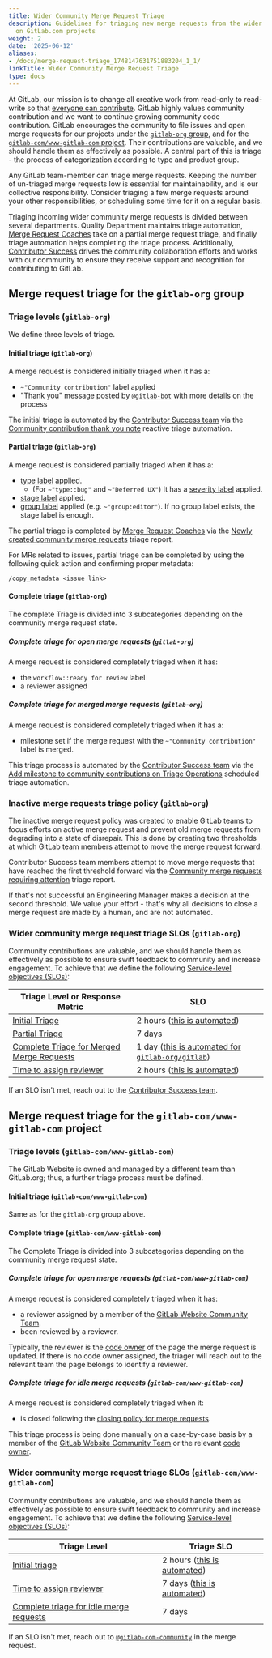 ```yaml
---
title: Wider Community Merge Request Triage
description: Guidelines for triaging new merge requests from the wider community opened
  on GitLab.com projects
weight: 2
date: '2025-06-12'
aliases:
- /docs/merge-request-triage_1748147631751883204_1_1/
linkTitle: Wider Community Merge Request Triage
type: docs
---
```


At GitLab, our mission is to change all creative work from read-only to read-write so that [everyone can contribute](/handbook/company/mission/#mission). GitLab highly values community contribution and we want to continue growing community code contribution. GitLab encourages the community to file issues and open merge requests for our projects under the [`gitlab-org` group](https://gitlab.com/gitlab-org), and for the [`gitlab-com/www-gitlab-com` project](https://gitlab.com/gitlab-com/www-gitlab-com). Their contributions are valuable, and we should handle them as effectively as possible. A central part of this is triage - the process of categorization according to type and product group.

Any GitLab team-member can triage merge requests. Keeping the number of un-triaged merge requests low is essential for maintainability, and is our collective responsibility. Consider triaging a few merge requests around your other responsibilities, or scheduling some time for it on a regular basis.

Triaging incoming wider community merge requests is divided between several departments. Quality Department maintains triage automation, [Merge Request Coaches](/handbook/marketing/developer-relations/contributor-success/merge-request-coach-lifecycle) take on a partial merge request triage, and finally triage automation helps completing the triage process. Additionally, [Contributor Success](/handbook/marketing/developer-relations/contributor-success/) drives the community collaboration efforts and works with our community to ensure they receive support and recognition for contributing to GitLab.

## Merge request triage for the `gitlab-org` group

### Triage levels (`gitlab-org`)

We define three levels of triage.

#### Initial triage (`gitlab-org`)

A merge request is considered initially triaged when it has a:

- `~"Community contribution"` label applied
- "Thank you" message posted by [`@gitlab-bot`](https://gitlab.com/gitlab-bot) with more details on the process

The initial triage is automated by the [Contributor Success team](/handbook/marketing/developer-relations/contributor-success/) via the [Community contribution thank you note](/handbook/engineering/infrastructure/engineering-productivity/triage-operations/#community-contribution-thank-you-note) reactive triage automation.

#### Partial triage (`gitlab-org`)

A merge request is considered partially triaged when it has a:

- [type label](https://docs.gitlab.com/ee/development/labels/index.html#type-labels) applied.
  - (For `~"type::bug"` and `~"Deferred UX"`) It has a [severity label](https://docs.gitlab.com/ee/development/labels/index.html#severity-labels) applied.
- [stage label](https://docs.gitlab.com/ee/development/labels/index.html#stage-labels) applied.
- [group label](https://docs.gitlab.com/ee/development/labels/index.html#group-labels) applied (e.g. `~"group:editor"`). If no group label exists, the stage label is enough.

The partial triage is completed by [Merge Request Coaches](/handbook/marketing/developer-relations/contributor-success/merge-request-coach-lifecycle) via the [Newly created community merge requests](/handbook/engineering/infrastructure/engineering-productivity/triage-operations/#newly-created-community-merge-requests) triage report.

For MRs related to issues, partial triage can be completed by using the following quick action and confirming proper metadata:

```shell
/copy_metadata <issue link>
```

#### Complete triage (`gitlab-org`)

The complete Triage is divided into 3 subcategories depending on the community merge request state.

##### Complete triage for open merge requests (`gitlab-org`)

A merge request is considered completely triaged when it has:

- the `workflow::ready for review` label
- a reviewer assigned

##### Complete triage for merged merge requests (`gitlab-org`)

A merge request is considered completely triaged when it has a:

- milestone set if the merge request with the `~"Community contribution"` label is merged.

This triage process is automated by the [Contributor Success team](/handbook/marketing/developer-relations/contributor-success/) via the [Add milestone to community contributions on Triage Operations](/handbook/engineering/infrastructure/engineering-productivity/triage-operations/#add-milestone-to-community-merge-requests) scheduled triage automation.

### Inactive merge requests triage policy (`gitlab-org`)

The inactive merge request policy was created to enable GitLab teams to focus efforts on active merge request and prevent old merge requests from degrading into a state of disrepair. This is done by creating two thresholds at which GitLab team members attempt to move the merge request forward.

Contributor Success team members attempt to move merge requests that have reached the first threshold forward via the [Community merge requests requiring attention](/handbook/engineering/infrastructure/engineering-productivity/triage-operations#community-merge-requests-requiring-attention) triage report.

If that's not successful an Engineering Manager makes a decision at the second threshold. We value your effort - that's why all decisions to close a merge request are made by a human, and are not automated.

### Wider community merge request triage SLOs (`gitlab-org`)

Community contributions are valuable, and we should handle them as effectively as possible to ensure swift feedback to community and increase engagement. To achieve that we define the following [Service-level objectives (SLOs)](https://en.wikipedia.org/wiki/Service-level_objective):

| Triage Level or Response Metric | SLO |
| ------------ | ---------- |
| [Initial Triage](#initial-triage-gitlab-org) | 2 hours ([this is automated](/handbook/engineering/infrastructure/engineering-productivity/triage-operations/#community-contribution-thank-you-note)) |
| [Partial Triage](#partial-triage-gitlab-org) | 7 days |
| [Complete Triage for Merged Merge Requests](#complete-triage-for-merged-merge-requests-gitlab-org) | 1 day ([this is automated for `gitlab-org/gitlab`](/handbook/engineering/infrastructure/engineering-productivity/triage-operations/#add-milestone-to-community-merge-requests)) |
| [Time to assign reviewer](#complete-triage-for-open-merge-requests-gitlab-org) | 2 hours ([this is automated](/handbook/engineering/infrastructure/engineering-productivity/triage-operations/#automated-review-request)) |

If an SLO isn't met, reach out to the [Contributor Success team](/handbook/marketing/developer-relations/contributor-success/).

## Merge request triage for the `gitlab-com/www-gitlab-com` project

### Triage levels (`gitlab-com/www-gitlab-com`)

The GitLab Website is owned and managed by a different team than GitLab.org; thus, a further triage process must be defined.

#### Initial triage (`gitlab-com/www-gitlab-com`)

Same as for the `gitlab-org` group above.

#### Complete triage (`gitlab-com/www-gitlab-com`)

The Complete Triage is divided into 3 subcategories depending on the community merge request state.

##### Complete triage for open merge requests (`gitlab-com/www-gitlab-com`)

A merge request is considered completely triaged when it has:

- a reviewer assigned by a member of the [GitLab Website Community Team](https://gitlab.com/gitlab-com-community).
- been reviewed by a reviewer.

Typically, the reviewer is the [code owner](https://docs.gitlab.com/ee/user/project/codeowners/) of the page the merge request is updated. If there is no code owner assigned, the triager will reach out to the relevant team the page belongs to identify a reviewer.

##### Complete triage for idle merge requests (`gitlab-com/www-gitlab-com`)

A merge request is considered completely triaged when it:

- is closed following the [closing policy for merge requests](https://docs.gitlab.com/ee/development/contributing/merge_request_workflow.html#merge-request-ownership).

This triage process is being done manually on a case-by-case basis by a member of the [GitLab Website Community Team](https://gitlab.com/gitlab-com-community) or the relevant [code owner](https://docs.gitlab.com/ee/user/project/codeowners/).

### Wider community merge request triage SLOs (`gitlab-com/www-gitlab-com`)

Community contributions are valuable, and we should handle them as effectively as possible to ensure swift feedback to community and increase engagement. To achieve that we define the following [Service-level objectives (SLOs)](https://en.wikipedia.org/wiki/Service-level_objective):

| Triage Level | Triage SLO |
|------------- | ---------- |
| [Initial triage](#initial-triage-gitlab-comwww-gitlab-com) | 2 hours ([this is automated](/handbook/engineering/infrastructure/engineering-productivity/triage-operations/#community-contribution-thank-you-note)) |
| [Time to assign reviewer](#complete-triage-for-open-merge-requests-gitlab-comwww-gitlab-com) | 7 days ([this is automated](/handbook/engineering/infrastructure/engineering-productivity/triage-operations/#automated-review-request)) |
| [Complete triage for idle merge requests](#complete-triage-for-idle-merge-requests-gitlab-comwww-gitlab-com) | 7 days |

If an SLO isn't met, reach out to [`@gitlab-com-community`](https://gitlab.com/gitlab-com-community) in the merge request.
